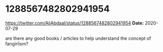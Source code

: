 # 1288567482802941954
https://twitter.com/AliAbdaal/status/1288567482802941954
**Date:** 2020-07-29

are there any good books / articles to help understand the concept of fangirlism?

